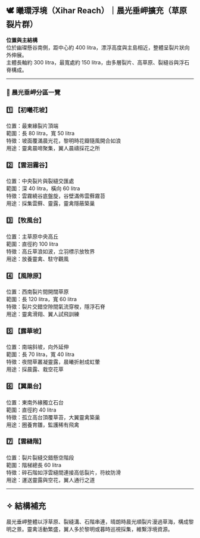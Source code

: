 
## 🕊️ 曦環浮境（Xihar Reach）｜晨光垂岬擴充（草原裂片群）

**位置與主結構**  
位於幽璨懸谷南側，距中心約 400 litra，漂浮高度與主島相近，整體呈裂片狀向外伸展。  
主體長軸約 300 litra，最寬處約 150 litra，由多層裂片、高草原、裂縫谷與浮石脊構成。

---

### 📌 晨光垂岬分區一覽

### 1️⃣ 【初曦花坡】  
位置：最東緣裂片頂端  
範圍：長 80 litra，寬 50 litra  
特徵：坡面覆滿晨光花，黎明時花瓣隨風開合如浪  
用途：靈禽晨啼聚集，翼人晨禱採花之所

### 2️⃣ 【雲洄霧谷】  
位置：中央裂片與裂縫交匯處  
範圍：深 40 litra，橫向 60 litra  
特徵：雲霧繞谷底盤旋，谷壁滿佈雲蘚霧苔  
用途：採集雲蘚、靈露，靈禽隱蔽築巢

### 3️⃣ 【牧風台】  
位置：主草原中央高丘  
範圍：直徑約 100 litra  
特徵：高丘草浪如波，立羽標示放牧界  
用途：放養靈禽、駐守觀風

### 4️⃣ 【風隙原】  
位置：西南裂片間開闊草原  
範圍：長 120 litra，寬 60 litra  
特徵：裂片交錯空隙間氣流穿梭，隱浮石脊  
用途：靈禽滑翔、翼人試飛訓練

### 5️⃣ 【露華坡】  
位置：南端斜坡，向外延伸  
範圍：長 70 litra，寬 40 litra  
特徵：夜間草叢凝靈露，晨曦折射成虹暈  
用途：採晨露、栽空花草

### 6️⃣ 【翼巢台】  
位置：東南外緣獨立石台  
範圍：直徑約 40 litra  
特徵：孤立高台頂覆草苔，大翼靈禽築巢  
用途：圈養育雛，監護稀有飛禽

### 7️⃣ 【雲縫階】  
位置：裂片裂縫交錯懸空階段  
範圍：階梯總長 60 litra  
特徵：碎石階如浮雲縫間連接高低裂片，符紋防滑  
用途：運送靈露與空花，翼人通行之道

---

## ✧ 結構補充

晨光垂岬整體以浮草原、裂縫溝、石階串連，晴朗時晨光順裂片漫過草海，構成黎明之景。靈禽活動繁盛，翼人多於黎明或暮時巡視採集，維繫浮境資源。
